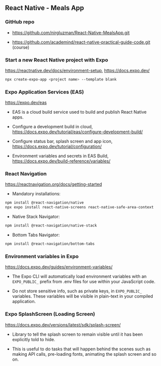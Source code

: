 ## React Native - Meals App

### GitHub repo

- https://github.com/nirgluzman/React-Native-MealsApp.git

- https://github.com/academind/react-native-practical-guide-code.git (course)

### Start a new React Native project with Expo

https://reactnative.dev/docs/environment-setup, https://docs.expo.dev/

```bash
npx create-expo-app <project name> --template blank
```

### Expo Application Services (EAS)

https://expo.dev/eas

- EAS is a cloud build service used to build and publish React Native apps.

- Configure a development build in cloud,
  https://docs.expo.dev/tutorial/eas/configure-development-build/

- Configure status bar, splash screen and app icon, https://docs.expo.dev/tutorial/configuration/

- Environment variables and secrets in EAS Build, https://docs.expo.dev/build-reference/variables/

### React Navigation

https://reactnavigation.org/docs/getting-started

- Mandatory installations:

```bash
npm install @react-navigation/native
npx expo install react-native-screens react-native-safe-area-context
```

- Native Stack Navigator:

```bash
npm install @react-navigation/native-stack
```

- Bottom Tabs Navigator:

```bash
npm install @react-navigation/bottom-tabs
```

### Environment variables in Expo

https://docs.expo.dev/guides/environment-variables/

- The Expo CLI will automatically load environment variables with an `EXPO_PUBLIC_` prefix from .env
  files for use within your JavaScript code.

- Do not store sensitive info, such as private keys, in `EXPO_PUBLIC_` variables. These variables
  will be visible in plain-text in your compiled application.

### Expo SplashScreen (Loading Screen)

https://docs.expo.dev/versions/latest/sdk/splash-screen/

- Library to tell the splash screen to remain visible until it has been explicitly told to hide.

- This is useful to do tasks that will happen behind the scenes such as making API calls,
  pre-loading fonts, animating the splash screen and so on.
